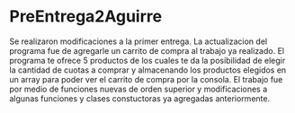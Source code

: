 # PreEntrega2Aguirre

Se realizaron modificaciones a la primer entrega. La actualizacion del programa fue de agregarle un carrito de compra al trabajo ya realizado. El programa te ofrece 5 productos de los cuales te da la posibilidad de elegir la cantidad de cuotas a comprar y almacenando los productos elegidos en un array para poder ver el carrito de compra por la consola. El trabajo fue por medio de funciones nuevas de orden superior y modificaciones a algunas funciones y clases constuctoras ya agregadas anteriormente. 

